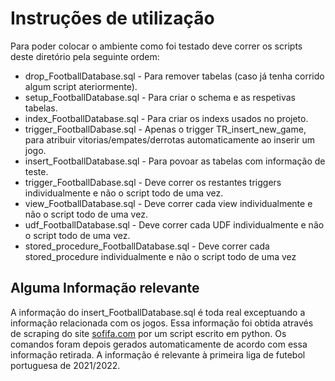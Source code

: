 # Instruções de utilização

Para poder colocar o ambiente como foi testado deve correr os scripts deste diretório pela seguinte ordem:
- drop\_FootballDatabase.sql - Para remover tabelas (caso já tenha corrido algum script ateriormente).
- setup\_FootballDatabase.sql - Para criar o schema e as respetivas tabelas.
- index\_FootballDatabase.sql - Para criar os indexs usados no projeto.
- trigger\_FootballDabase.sql - Apenas o trigger TR\_insert\_new\_game, para atribuir vitorias/empates/derrotas automaticamente ao inserir um jogo.
- insert\_FootballDatabase.sql - Para povoar as tabelas com informação de teste.
- trigger\_FootballDabase.sql - Deve correr os restantes triggers individualmente e não o script todo de uma vez.
- view\_FootballDatabase.sql - Deve correr cada view individualmente e não o script todo de uma vez.
- udf\_FootballDatabase.sql - Deve correr cada UDF individualmente e não o script todo de uma vez.
- stored\_procedure\_FootballDatabase.sql - Deve correr cada stored\_procedure individualmente e não o script todo de uma vez

## Alguma Informação relevante
A informação do insert_FootballDatabase.sql é toda real exceptuando a informação relacionada com os jogos.
Essa informação foi obtida através de scraping do site [sofifa.com](sofifa.com) por um script escrito em python.
Os comandos foram depois gerados automaticamente de acordo com essa informação retirada.
A informação é relevante à primeira liga de futebol portuguesa de 2021/2022.
